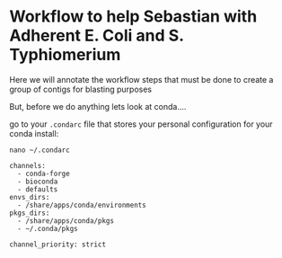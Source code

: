# Workflow to help Sebastian with Adherent  E. Coli and S. Typhiomerium

Here we will annotate the workflow steps that must be done to create a group of contigs for blasting purposes
 
But, before we do anything lets look at conda....

go to your `.condarc` file that stores your personal configuration for your conda install:

```
nano ~/.condarc
```

```
channels:
  - conda-forge
  - bioconda
  - defaults
envs_dirs:
  - /share/apps/conda/environments
pkgs_dirs:
  - /share/apps/conda/pkgs
  - ~/.conda/pkgs

channel_priority: strict
```
